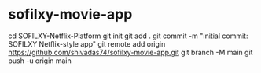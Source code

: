 # sofilxy-movie-app
cd SOFILXY-Netflix-Platform
git init
git add .
git commit -m "Initial commit: SOFILXY Netflix-style app"
git remote add origin https://github.com/shivadas74/sofilxy-movie-app.git
git branch -M main
git push -u origin main

